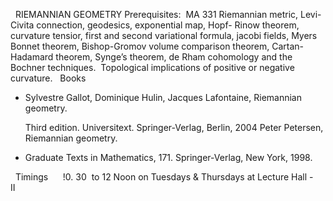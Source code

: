 ---
---
 
RIEMANNIAN GEOMETRY
Prerequisites:  MA 331
Riemannian metric, Levi-Civita connection, geodesics, exponential map, Hopf-
Rinow theorem, curvature tensior, first and second variational formula, jacobi
fields, Myers Bonnet theorem, Bishop-Gromov volume comparison theorem, Cartan-
Hadamard theorem, Synge’s theorem, de Rham cohomology and the Bochner
techniques.  Topological implications of positive or negative curvature.
 
Books

*
    Sylvestre Gallot, Dominique Hulin, Jacques Lafontaine, Riemannian geometry.


    Third edition. Universitext. Springer-Verlag, Berlin, 2004 Peter Petersen,
    Riemannian geometry.

*
    Graduate Texts in Mathematics, 171. Springer-Verlag, New York, 1998.


 
Timings
     !0. 30  to 12 Noon on Tuesdays & Thursdays at Lecture Hall - II    
